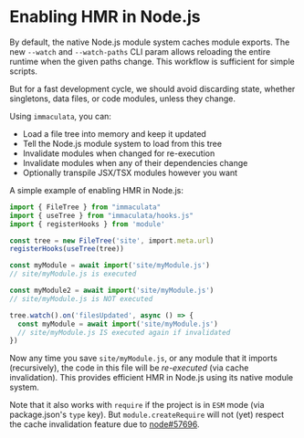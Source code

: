 # Enabling HMR in Node.js

By default, the native Node.js module system caches module exports.
The new `--watch` and `--watch-paths` CLI param allows reloading
the entire runtime when the given paths change. This workflow is
sufficient for simple scripts.

But for a fast development cycle, we should avoid discarding state,
whether singletons, data files, or code modules, unless they change.

Using `immaculata`, you can:

* Load a file tree into memory and keep it updated
* Tell the Node.js module system to load from this tree
* Invalidate modules when changed for re-execution
* Invalidate modules when any of their dependencies change
* Optionally transpile JSX/TSX modules however you want

A simple example of enabling HMR in Node.js:

```ts
import { FileTree } from "immaculata"
import { useTree } from "immaculata/hooks.js"
import { registerHooks } from 'module'

const tree = new FileTree('site', import.meta.url)
registerHooks(useTree(tree))

const myModule = await import('site/myModule.js')
// site/myModule.js is executed

const myModule2 = await import('site/myModule.js')
// site/myModule.js is NOT executed

tree.watch().on('filesUpdated', async () => {
  const myModule = await import('site/myModule.js')
  // site/myModule.js IS executed again if invalidated
})
```

Now any time you save `site/myModule.js`, or any
module that it imports (recursively), the code
in this file will be *re-executed* (via cache
invalidation). This provides efficient HMR in Node.js
using its native module system.

Note that it also works with `require` if the project
is in `ESM` mode (via package.json's `type` key).
But `module.createRequire` will not (yet) respect
the cache invalidation feature due to
[node#57696](https://github.com/nodejs/node/issues/57696).
